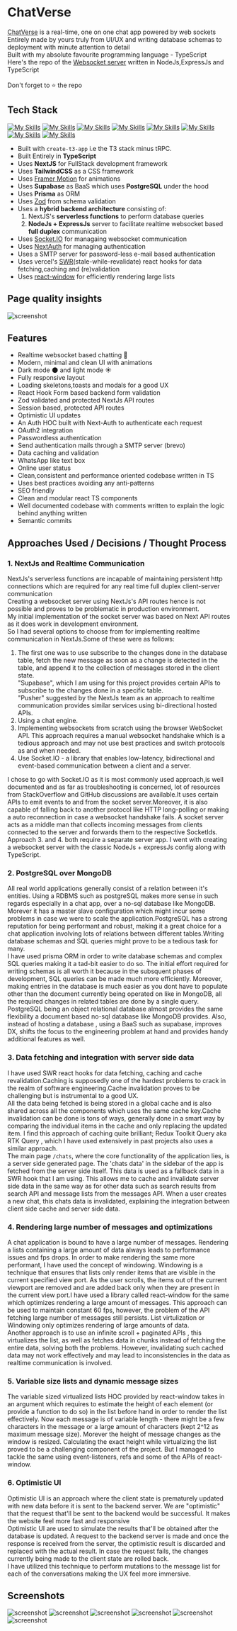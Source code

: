 # ChatVerse

[ChatVerse](https://chat-verse-omega.vercel.app/) is a real-time, one on one chat app powered by web sockets<br>
Entirely made by yours truly from UI/UX and writing database schemas to deployment with minute attention to detail<br>
Built with my absolute favourite programming language - TypeScript<br>
Here's the repo of the [Websocket server](https://github.com/Manthan-Kuber/ChatVerseSocketServer) written in NodeJs,ExpressJs and TypeScript<br>  
Don't forget to ⭐ the repo

## Tech Stack

[![My Skills](https://skillicons.dev/icons?i=ts)](https://www.typescriptlang.org/)
[![My Skills](https://skillicons.dev/icons?i=next)](https://nextjs.org/)
[![My Skills](https://skillicons.dev/icons?i=tailwind)](https://tailwindcss.com/)
[![My Skills](https://skillicons.dev/icons?i=nodejs)](https://nodejs.org)
[![My Skills](https://skillicons.dev/icons?i=express)](https://expressjs.com)
[![My Skills](https://skillicons.dev/icons?i=supabase)](https://supabase.com/)
[![My Skills](https://skillicons.dev/icons?i=prisma)](https://www.prisma.io/)
[![My Skills](https://skillicons.dev/icons?i=vercel)](https://vercel.com/)

- Built with `create-t3-app` i.e the T3 stack minus tRPC.
- Built Entirely in **TypeScript**
- Uses **NextJS** for FullStack development framework
- Uses **TailwindCSS** as a CSS framework
- Uses [Framer Motion](https://www.framer.com/motion/) for animations
- Uses **Supabase** as BaaS which uses **PostgreSQL** under the hood
- Uses **Prisma** as ORM
- Uses [Zod](https://zod.dev/) from schema validation
- Uses a **hybrid backend architecture** consisting of:
  1. NextJS's **serverless functions** to perform database queries
  2. **NodeJs + ExpressJs** server to facilitate realtime websocket based **full duplex** communication
- Uses [Socket.IO](https://socket.io/) for managaing websocket communication
- Uses [NextAuth](https://next-auth.js.org/) for managing authentication
- Uses a SMTP server for password-less e-mail based authentication
- Uses vercel's [SWR](https://swr.vercel.app/)(stale-while-revalidate) react hooks for data fetching,caching and (re)validation
- Uses [react-window](https://github.com/bvaughn/react-window) for efficiently rendering large lists

## Page quality insights

![screenshot](page-qual-ss.png)

## Features

- Realtime websocket based chatting 💬
- Modern, minimal and clean UI with animations
- Dark mode 🌑 and light mode ☀️
- Fully responsive layout
- Loading skeletons,toasts and modals for a good UX
- React Hook Form based backend form validation
- Zod validated and protected NextJs API routes
- Session based, protected API routes
- Optimistic UI updates
- An Auth HOC built with Next-Auth to authenticate each request
- OAuth2 integration
- Passwordless authentication
- Send authentication mails through a SMTP server (brevo)
- Data caching and validation
- WhatsApp like text box
- Online user status
- Clean,consistent and performance oriented codebase written in TS
- Uses best practices avoiding any anti-patterns
- SEO friendly
- Clean and modular react TS components
- Well documented codebase with comments written to explain the logic behind anything written
- Semantic commits

## Approaches Used / Decisions / Thought Process 

### 1. NextJs and Realtime Communication

NextJs's serverless functions are incapable of maintaining persistent http connections which are required for any real time full duplex client-server communication<br>Creating a websocket server using NextJs's API routes hence is not possible and proves to be problematic in production environment.<br>My initial implementation of the socket server was based on Next API routes as it does work in development environment.<br>So I had several options to choose from for implementing realtime communication in NextJs.Some of these were as follows:

1. The first one was to use subscribe to the changes done in the database table, fetch the new message as soon as a change is detected in the table, and append it to the collection of messages stored in the client state.<br>"Supabase", which I am using for this project provides certain APIs to subscribe to the changes done in a specific table.<br> "Pusher" suggested by the NextJs team as an approach to realtime communication provides similar services using bi-directional hosted APIs.
2. Using a chat engine.
3. Implementing websockets from scratch using the browser WebSocket API. This approach requires a manual websocket handshake which is a tedious approach and may not use best practices and switch protocols as and when needed.
4. Use Socket.IO - a library that enables low-latency, bidirectional and event-based communication between a client and a server.

I chose to go with Socket.IO as it is most commonly used approach,is well documented and as far as troubleshooting is concerned, lot of resources from StackOverflow and GitHub discussions are available.It uses certain APIs to emit events to and from the socket server.Moreover, it is also capable of falling back to another protocol like HTTP long-polling or making a auto reconnection in case a websocket handshake fails. A socket server acts as a middle man that collects incoming messages from clients connected to the server and forwards them to the respective SocketIds.<br>
Approach 3. and 4. both require a separate server app. I went with creating a websocket server with the classic NodeJs + expressJs config along with TypeScript.

### 2. PostgreSQL over MongoDB

All real world applications generally consist of a relation between it's entities. Using a RDBMS such as postgreSQL makes more sense in such regards especially in a chat app, over a no-sql database like MongoDB. Morever it has a master slave configuration which might incur some problems in case we were to scale the application.PostgreSQL has a strong reputation for being performant and robust, making it a great choice for a chat application involving lots of relations between different tables.Writing database schemas and SQL queries might prove to be a tedious task for many.<br>
I have used prisma ORM in order to write database schemas and complex SQL queries making it a tad-bit easier to do so. The initial effort required for writing schemas is all worth it because in the subsquent phases of development, SQL queries can be made much more efficiently. Moreover, making entries in the database is much easier as you dont have to populate other than the document currently being operated on like in MongoDB, all the required changes in related tables are done by a single query. PostgreSQL being an object relational database almost provides the same flexibility a document based no-sql database like MongoDB provides. Also, instead of hosting a database , using a BaaS such as supabase, improves DX, shifts the focus to the engineering problem at hand and provides handy additional features as well.

### 3. Data fetching and integration with server side data

I have used SWR react hooks for data fetching, caching and cache revalidation.Caching is supposedly one of the hardest problems to crack in the realm of software engineering.Cache invalidation proves to be challenging but is instrumental to a good UX.<br>
All the data being fetched is being stored in a global cache and is also shared across all the components which uses the same cache key.Cache invalidation can be done is tons of ways, generally done in a smart way by comparing the individual items in the cache and only replacing the updated item. I find this approach of caching quite brilliant; Redux Toolkit Query aka  RTK Query , which I have used extensively in past projects also uses a similar approach.<br>
The main page `/chats`, where the core functionality of the application lies, is a server side generated page. The 'chats data' in the sidebar of the app is fetched from the server side itself. This data is used as a fallback data in a SWR hook that I am using. This allows me to cache and invalidate server side data in the same way as for other data such as search results from search API and message lists from the messages API. When a user creates a new chat, this chats data is invalidated, explaining the integration between client side cache and server side data.

### 4. Rendering large number of messages and optimizations

A chat application is bound to have a large number of messages. Rendering a lists containing a large amount of data always leads to performance issues and fps drops. In order to make rendering the same more performant, I have used the concept of windowing. Windowing is a technique that ensures that lists only render items that are visible in the current specified view port. As the user scrolls, the items out of the current viewport are removed and are added back only when they are present in the current view port.I have used a library called react-window for the same which optimizes rendering a large amount of messages. This approach can be used to maintain constant 60 fps, however, the problem of the API fetching large number of messages still persists. List virtulization or Windowing only optimizes rendering of large amounts of data.<br>
Another approach is to use an infinite scroll + paginated APIs , this virtualizes the list, as well as fetches data in chunks instead of fetching the entire data, solving both the problems. However, invalidating such cached data may not work effectively and may lead to inconsistencies in the data as realtime communication is involved.

### 5. Variable size lists and dynamic message sizes

The variable sized virtualized lists HOC provided by react-window takes in an argument which requires to estimate the height of each element (or provide a function to do so) in the list before hand in order to render the list effectively. Now each message is of variable length - there might be a few characters in the message or a large amount of characters (kept 2^12 as maximum message size). Morever the height of message changes as the window is resized. Calculating the exact height while virtualizing the list proved to be a challenging component of the project. But I managed to tackle the same using event-listeners, refs and some of the APIs of react-window.

### 6. Optimistic UI

Optimistic UI is an approach where the client state is prematurely updated with new data before it is sent to the backend server. We are "optimistic" that the request that'll be sent to the backend would be successful. It makes the website feel more fast and responsive<br>
Optimistic UI are used to simulate the results that'll be obtained after the database is updated. A request to the backend server is made and once the response is received from the server, the optimistic result is discarded and replaced with the actual result. In case the request fails, the changes currently being made to the client state are rolled back.<br>
I have utilized this technique to perform mutations to the message list for each of the conversations making the UX feel more immersive.

## Screenshots

![screenshot](Screenshot(35).png)
![screenshot](Screenshot(34).png)
![screenshot](Screenshot(36).png)
![screenshot](Screenshot(37).png)
![screenshot](Screenshot(32).png)
![screenshot](Screenshot(33).png)
